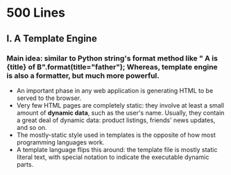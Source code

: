 # 500 Lines

## I. A Template Engine

### Main idea: similar to Python string's **format method** like " A is {title} of B".format(title="father"); Whereas, **template engine** is also a formatter, but much more powerful.
- An important phase in any web application is generating HTML to be served to the browser.
- Very few HTML pages are completely static: they involve at least a small amount of __dynamic data__, such as the user's name. Usually, they contain a great deal of dynamic data: product listings, friends' news updates, and so on.
- The mostly-static style used in templates is the opposite of how most programming languages work.
- A template language flips this around: the template file is mostly static literal text, with special notation to indicate the executable dynamic parts.
